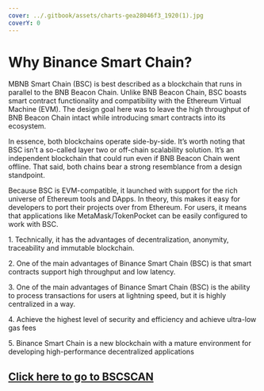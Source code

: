 ```yaml
---
cover: ../.gitbook/assets/charts-gea28046f3_1920(1).jpg
coverY: 0
---
```


# Why Binance Smart Chain?

MBNB Smart Chain (BSC) is best described as a blockchain that runs in parallel to the BNB Beacon Chain. Unlike BNB Beacon Chain, BSC boasts smart contract functionality and compatibility with the Ethereum Virtual Machine (EVM). The design goal here was to leave the high throughput of BNB Beacon Chain intact while introducing smart contracts into its ecosystem.

In essence, both blockchains operate side-by-side. It’s worth noting that BSC isn’t a so-called layer two or off-chain scalability solution. It’s an independent blockchain that could run even if BNB Beacon Chain went offline. That said, both chains bear a strong resemblance from a design standpoint.

Because BSC is EVM-compatible, it launched with support for the rich universe of Ethereum tools and DApps. In theory, this makes it easy for developers to port their projects over from Ethereum. For users, it means that applications like MetaMask/TokenPocket can be easily configured to work with BSC.

1\. Technically, it has the advantages of decentralization, anonymity, traceability and immutable blockchain.

2\. One of the main advantages of Binance Smart Chain (BSC) is that smart contracts support high throughput and low latency.

3\. One of the main advantages of Binance Smart Chain (BSC) is the ability to process transactions for users at lightning speed, but it is highly centralized in a way.

4\. Achieve the highest level of security and efficiency and achieve ultra-low gas fees

5\. Binance Smart Chain is a new blockchain with a mature environment for developing high-performance decentralized applications

## &#x20;[Click here to go to BSCSCAN](https://www.bscscan.com)  <a href="#www.bscscan.com" id="www.bscscan.com"></a>
